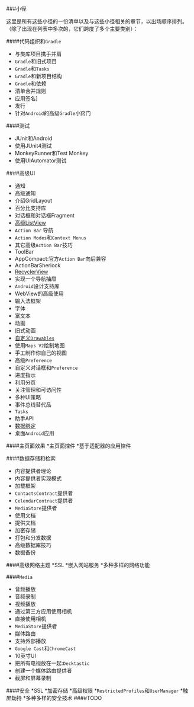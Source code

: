 ###小径

这里是所有这些小径的一份清单以及与这些小径相关的章节，以出场顺序排列。（除了出现在列表中多次的，它们跨度了多个主要类别）：

####代码组织和`Gradle`
* 与类库项目携手并肩
* `Gradle`和旧式项目
* `Gradle`和`Tasks`
* `Gradle`和新项目结构
* `Gradle`和依赖
* 清单合并规则
* 应用签名]
* 发行
* 针对`Android`的高级`Gradle`小窍门

####测试
* JUnit和Android
* 使用JUnit4测试
* MonkeyRunner和Test Monkey
* 使用UIAutomator测试

####高级UI
* 通知
* 高级通知
* 介绍GridLayout
* 百分比支持库
* 对话框和对话框Fragment
* [高级ListView](https://github.com/jinyulei0710/The-Busy-Coder-s-Guide-to-Android-Development/tree/master/AdvancedListViews)
* `Action Bar` 导航
* `Action Modes`和`Context Menus`
* 其它高级`Action Bar`技巧
* ToolBar
* AppCompact:官方`Action Bar`向后兼容
* ActionBarSherlock
* [RecyclerView](https://github.com/jinyulei0710/The-Busy-Coder-s-Guide-to-Android-Development/tree/master/RecyclerView)
* 实现一个导航抽屉
* `Android`设计支持库
* WebView的高级使用
* 输入法框架
* 字体
* 富文本
* 动画
* 旧式动画
* [自定义`Drawables`](https://github.com/jinyulei0710/The-Busy-Coder-s-Guide-to-Android-Development/tree/master/CustomDrawables)
* 使用`Maps V2`绘制地图
* 手工制作你自己的视图
* 高级`Preference`
* 自定义对话框和`Preference`
* 进度指示
* 利用分页
* 关注管理和可访问性
* 多种UI策略
* 事件总线替代品
* `Tasks`
* 助手API
* [数据绑定](https://github.com/jinyulei0710/The-Busy-Coder-s-Guide-to-Android-Development/tree/master/TheDataBindingFramework)
* 桌面`Android`应用

####主页面效果
*主页面控件
*基于适配器的应用控件

####数据存储和检索
* 内容提供者理论
* 内容提供者实现模式
* 加载框架
* `ContactsContract`提供者
* `CelendarContract`提供者
* `MediaStore`提供者
* 使用文档
* 提供文档
* 加密存储
* 打包和分发数据
* 高级数据库技巧
* 数据备份

####高级网络主题
*SSL
*嵌入网站服务
*多种多样的网络功能

####`Media`

* 音频播放
* 音频录制
* 视频播放
* 通过第三方应用使用相机
* 直接使用相机
* `MediaStore`提供者
* 媒体路由
* 支持外部播放
* `Google Cast`和`ChromeCast`
* 10英寸UI
* 把所有电视放在一起:`Decktastic`
* 创建一个媒体路由提供者
* 截屏和屏幕录制

####安全
*SSL
*加密存储
*高级权限
*`RestrictedProfiles`和`UserManager`
*触屏劫持
*多种多样的安全技术
####TODO
